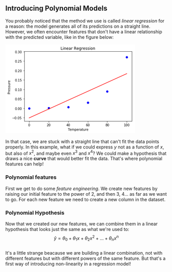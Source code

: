 ## Introducing Polynomial Models

You probably noticed that the method we use is called *linear regression* for a reason: the model generates all of its predictions on a straight line. However, we often encounter features that don't have a linear relationship with the predicted variable, like in the figure below:

<img src="../assets/polynomial_straight_line.png"/>

In that case, we are stuck with a straight line that can't fit the data points properly. In this example, what if we could express $y$ not as a function of $x$, but also of $x^2$, and maybe even $x^3$ and $x^4$? We could make a hypothesis that draws a nice **curve** that would better fit the data. That's where polynomial features can help!

### Polynomial features
First we get to do some *feature engineering*. We create new features by raising our initial feature to the power of 2, and then 3, 4... as far as we want to go. For each new feature we need to create a new column in the dataset.

### Polynomial Hypothesis
Now that we created our new features, we can combine them in a linear hypothesis that looks just the same as what we're used to: 
$$
\hat{y} = \theta_0 + \theta_1 x  +\theta_2 x^{2} + \dots + \theta_n x^{n}
$$  
It's a little strange beacause we are building a linear combination, not with different features but with different powers of the same feature. But that's a first way of introducing non-linearity in a regression model! 

